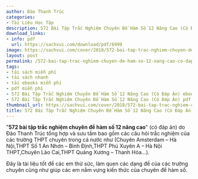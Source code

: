 ```yaml
---
author: Đào Thanh Trúc
categories:
- Tài Liệu Học Tập
description: 572 Bài Tập Trắc Nghiệm Chuyên Đề Hàm Số 12 Nâng Cao (Có Đáp Án)
download_links:
- info: pdf
  url: https://sachvui.com/download/pdf/6999
image: https://sachvui.com/cover/2018/572-bai-tap-trac-nghiem-chuyen-de-ham-so-12-nang-cao-co-dap-an-.jpg
layout: post
permalink: /572-bai-tap-trac-nghiem-chuyen-de-ham-so-12-nang-cao-co-dap-an.html
tags:
- tải sách miễn phí
- tải sách nhanh
- tải ebooks miễn phí
- pdf miễn phí
- 572 Bài Tập Trắc Nghiệm Chuyên Đề Hàm Số 12 Nâng Cao (Có Đáp Án) ebook
- 572 Bài Tập Trắc Nghiệm Chuyên Đề Hàm Số 12 Nâng Cao (Có Đáp Án) pdf
thumbnail_url: https://sachvui.com/cover/2018/572-bai-tap-trac-nghiem-chuyen-de-ham-so-12-nang-cao-co-dap-an-.jpg
title: 572 Bài Tập Trắc Nghiệm Chuyên Đề Hàm Số 12 Nâng Cao (Có Đáp Án)
---
```


 <div class="item-desc text-justify"> <p>"<strong>572 bài tập trắc nghiệm chuyên đề hàm số 12 nâng cao</strong>" (có đáp án) do Đào Thanh Trúc tổng hợp và sưu tầm bao gồm các câu hỏi trắc nghiệm của các trường THPT chuyên trong cả nước như (Chuyên Amsterdam – Hà Nội,THPT Số 1 An Nhơn – Bình Định,THPT Phú Xuyên A – Hà Nội THPT,Chuyên Lào Cai,THPT Quảng Xương – Thanh Hóa...).</p><p>Đây là tài liệu tốt để các em thử sức, làm quen các dạng đề của các trường chuyên cũng như giúp các em nắm vựng kiến thức của chuyên đề hàm số.</p> </div>